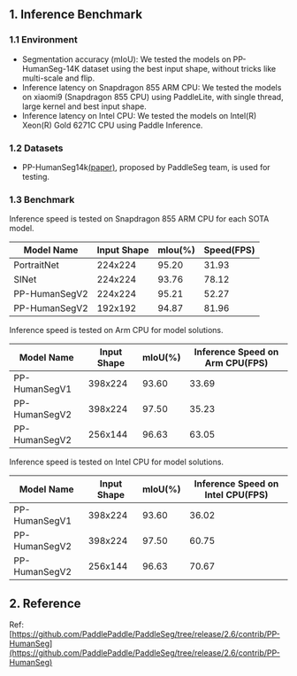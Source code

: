 ## 1. Inference Benchmark

### 1.1 Environment

* Segmentation accuracy (mIoU): We tested the models on PP-HumanSeg-14K dataset using the best input shape, without tricks like multi-scale and flip.
* Inference latency on Snapdragon 855 ARM CPU: We tested the models on xiaomi9 (Snapdragon 855 CPU) using PaddleLite, with single thread, large kernel and best input shape.
* Inference latency on Intel CPU: We tested the models on Intel(R) Xeon(R) Gold 6271C CPU using Paddle Inference.

### 1.2 Datasets

* PP-HumanSeg14k[(paper)](https://github.com/PaddlePaddle/PaddleSeg/blob/release/2.6/contrib/PP-HumanSeg/paper.md), proposed by PaddleSeg team, is used for testing.

### 1.3 Benchmark

Inference speed is tested on Snapdragon 855 ARM CPU for each SOTA model.

Model Name | Input Shape | mIou(%) | Speed(FPS)
---|---|---|---
PortraitNet | 224x224 | 95.20 |31.93
SINet | 224x224 | 93.76 | 78.12
PP-HumanSegV2 | 224x224 | 95.21 | 52.27
PP-HumanSegV2 | 192x192 | 94.87 | 81.96

Inference speed is tested on Arm CPU for model solutions.

Model Name | Input Shape | mIoU(%) | Inference Speed on Arm CPU(FPS)
---|---|---|---
PP-HumanSegV1 | 398x224 | 93.60 | 33.69
PP-HumanSegV2 | 398x224 | 97.50 | 35.23
PP-HumanSegV2 | 256x144 | 96.63 | 63.05

Inference speed is tested on Intel CPU for model solutions.

Model Name | Input Shape | mIoU(%) | Inference Speed on Intel CPU(FPS)
---|---|---|---
PP-HumanSegV1 | 398x224 | 93.60 | 36.02
PP-HumanSegV2 | 398x224 | 97.50 | 60.75
PP-HumanSegV2 | 256x144 | 96.63 | 70.67


## 2. Reference
Ref: [https://github.com/PaddlePaddle/PaddleSeg/tree/release/2.6/contrib/PP-HumanSeg](https://github.com/PaddlePaddle/PaddleSeg/tree/release/2.6/contrib/PP-HumanSeg)
